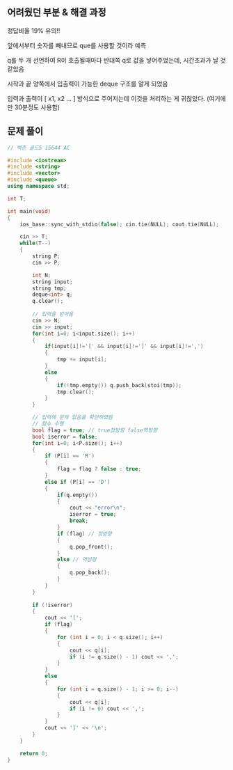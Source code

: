 ## 어려웠던 부분 & 해결 과정

정답비율 19% 유의!!

앞에서부터 숫자를 빼내므로 que를 사용할 것이라 예측

q를 두 개 선언하여 R이 호출될때마다 반대쪽 q로 값을 넣어주었는데, 시간초과가 날 것 같았음

시작과 끝 양쪽에서 입출력이 가능한 deque 구조를 알게 되었음

입력과 출력이 [ x1, x2 ... ] 방식으로 주어지는데 이것을 처리하는 게 귀찮았다. (여기에만 30분정도 사용함)

## 문제 풀이

```cpp
// 백준 골드5 15644 AC

#include <iostream>
#include <string>
#include <vector>
#include <queue>
using namespace std;

int T;

int main(void)
{
	ios_base::sync_with_stdio(false); cin.tie(NULL); cout.tie(NULL);

	cin >> T;
	while(T--)
	{
		string P;
		cin >> P;

		int N;
		string input;
		string tmp;
		deque<int> q;
		q.clear();
		
		// 입력을 받아옴
		cin >> N;
		cin >> input;
		for(int i=0; i<input.size(); i++)
		{
			if(input[i]!='[' && input[i]!=']' && input[i]!=',')
			{
				tmp += input[i];
			}
			else
			{
				if(!tmp.empty()) q.push_back(stoi(tmp));
				tmp.clear();
			}
		}

		// 입력에 문제 없음을 확인하였음
		// 함수 수행
		bool flag = true; // true정방향 false역방향
		bool iserror = false;
		for(int i=0; i<P.size(); i++)
		{
			if (P[i] == 'R')
			{
				flag = flag ? false : true;
			}
			else if (P[i] == 'D')
			{
				if(q.empty())
				{
					cout << "error\n";
					iserror = true;
					break;
				}
				if (flag) // 정방향
				{
					q.pop_front();
				}
				else // 역방향 
				{
					q.pop_back();
				}
			}
		}
		
		if (!iserror)
		{
			cout << '[';
			if (flag)
			{
				for (int i = 0; i < q.size(); i++)
				{
					cout << q[i];
					if (i != q.size() - 1) cout << ',';
				}
			}
			else
			{
				for (int i = q.size() - 1; i >= 0; i--)
				{
					cout << q[i];
					if (i != 0) cout << ',';
				}
			}
			cout << ']' << '\n';
		}
	}

	return 0;
}
```